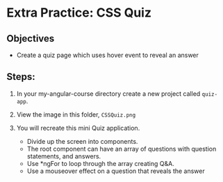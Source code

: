 # Extra Practice: CSS Quiz

## Objectives
* Create a quiz page which uses hover event to reveal an answer

## Steps:
1. In your my-angular-course directory create a new project called `quiz-app`.

2. View the image in this folder, `CSSQuiz.png`

3. You will recreate this mini Quiz application.
    * Divide up the screen into components. 
    * The root component can have an array of questions with question statements, and answers.
    * Use *ngFor to loop through the array creating Q&A.
    * Use a mouseover effect on a question that reveals the answer